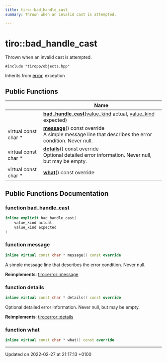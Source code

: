 ```yaml
---
title: tiro::bad_handle_cast
summary: Thrown when an invalid cast is attempted. 

---
```


# tiro::bad_handle_cast



Thrown when an invalid cast is attempted. 


`#include "tiropp/objects.hpp"`

Inherits from [error](/docs/api/classes/classtiro_1_1error), exception

## Public Functions

|                | Name           |
| -------------- | -------------- |
| | **[bad_handle_cast](/docs/api/classes/classtiro_1_1bad__handle__cast#function-bad-handle-cast)**([value&#95;kind](/docs/api/namespaces/namespacetiro#enum-value-kind) actual, [value&#95;kind](/docs/api/namespaces/namespacetiro#enum-value-kind) expected) |
| virtual const char * | **[message](/docs/api/classes/classtiro_1_1bad__handle__cast#function-message)**() const override<br>A simple message line that describes the error condition. Never null.  |
| virtual const char * | **[details](/docs/api/classes/classtiro_1_1bad__handle__cast#function-details)**() const override<br>Optional detailed error information. Never null, but may be empty.  |
| virtual const char * | **[what](/docs/api/classes/classtiro_1_1bad__handle__cast#function-what)**() const override |

## Public Functions Documentation

### function bad_handle_cast

```cpp
inline explicit bad_handle_cast(
    value_kind actual,
    value_kind expected
)
```


### function message

```cpp
inline virtual const char * message() const override
```

A simple message line that describes the error condition. Never null. 

**Reimplements**: [tiro::error::message](/docs/api/classes/classtiro_1_1error#function-message)


### function details

```cpp
inline virtual const char * details() const override
```

Optional detailed error information. Never null, but may be empty. 

**Reimplements**: [tiro::error::details](/docs/api/classes/classtiro_1_1error#function-details)


### function what

```cpp
inline virtual const char * what() const override
```


-------------------------------

Updated on 2022-02-27 at 21:17:13 +0100